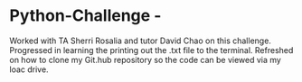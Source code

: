 # Python-Challenge - 
Worked with TA Sherri Rosalia and tutor David Chao on this challenge.
Progressed in learning the printing out the .txt file to the terminal.
Refreshed on how to clone my Git.hub repository so the code can be viewed via my loac drive.
